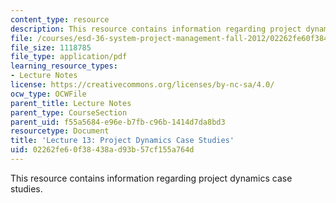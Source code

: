 ```yaml
---
content_type: resource
description: This resource contains information regarding project dynamics case studies.
file: /courses/esd-36-system-project-management-fall-2012/02262fe60f38438ad93b57cf155a764d_MITESD_36F12_Lec13.pdf
file_size: 1118785
file_type: application/pdf
learning_resource_types:
- Lecture Notes
license: https://creativecommons.org/licenses/by-nc-sa/4.0/
ocw_type: OCWFile
parent_title: Lecture Notes
parent_type: CourseSection
parent_uid: f55a5684-e96e-b7fb-c96b-1414d7da8bd3
resourcetype: Document
title: 'Lecture 13: Project Dynamics Case Studies'
uid: 02262fe6-0f38-438a-d93b-57cf155a764d
---
```

This resource contains information regarding project dynamics case studies.